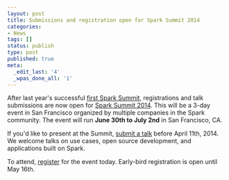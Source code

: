 ```yaml
---
layout: post
title: Submissions and registration open for Spark Summit 2014
categories:
- News
tags: []
status: publish
type: post
published: true
meta:
  _edit_last: '4'
  _wpas_done_all: '1'
---
```


After last year's successful <a href="http://spark-summit.org/2013">first Spark Summit</a>, registrations
and talk submissions are now open for <a href="http://spark-summit.org/2014">Spark Summit 2014</a>.
This will be a 3-day event in San Francisco organized by multiple companies in the Spark community.
The event will run <strong>June 30th to July 2nd</strong> in San Francisco, CA.

If you'd like to present at the Summit, <a href="http://spark-summit.org/submit">submit a talk</a>
before April 11th, 2014. We welcome talks on use cases, open source development, and applications built
on Spark.

To attend, <a href="http://www.eventbrite.com/e/2014-spark-summit-registration-registration-10381067051?aff=Summitorgsite">register</a> for the event today. Early-bird registration is open until May 16th.

